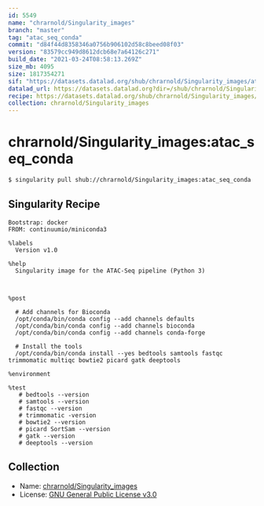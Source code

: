 ```yaml
---
id: 5549
name: "chrarnold/Singularity_images"
branch: "master"
tag: "atac_seq_conda"
commit: "d84f44d8358346a0756b906102d58c8beed08f03"
version: "83579cc949d8612dcb68e7a64126c271"
build_date: "2021-03-24T08:58:13.269Z"
size_mb: 4095
size: 1817354271
sif: "https://datasets.datalad.org/shub/chrarnold/Singularity_images/atac_seq_conda/2021-03-24-d84f44d8-83579cc9/83579cc949d8612dcb68e7a64126c271.simg"
datalad_url: https://datasets.datalad.org?dir=/shub/chrarnold/Singularity_images/atac_seq_conda/2021-03-24-d84f44d8-83579cc9/
recipe: https://datasets.datalad.org/shub/chrarnold/Singularity_images/atac_seq_conda/2021-03-24-d84f44d8-83579cc9/Singularity
collection: chrarnold/Singularity_images
---
```


# chrarnold/Singularity_images:atac_seq_conda

```bash
$ singularity pull shub://chrarnold/Singularity_images:atac_seq_conda
```

## Singularity Recipe

```singularity
Bootstrap: docker
FROM: continuumio/miniconda3

%labels
  Version v1.0

%help
  Singularity image for the ATAC-Seq pipeline (Python 3)



%post

  # Add channels for Bioconda
  /opt/conda/bin/conda config --add channels defaults
  /opt/conda/bin/conda config --add channels bioconda
  /opt/conda/bin/conda config --add channels conda-forge

  # Install the tools
  /opt/conda/bin/conda install --yes bedtools samtools fastqc trimmomatic multiqc bowtie2 picard gatk deeptools

%environment

%test
   # bedtools --version
   # samtools --version
   # fastqc --version
   # trimmomatic -version
   # bowtie2 --version
   # picard SortSam --version
   # gatk --version
   # deeptools --version
```

## Collection

 - Name: [chrarnold/Singularity_images](https://github.com/chrarnold/Singularity_images)
 - License: [GNU General Public License v3.0](https://api.github.com/licenses/gpl-3.0)

